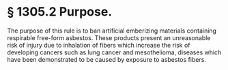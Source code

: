 # § 1305.2   Purpose.

The purpose of this rule is to ban artificial emberizing materials containing respirable free-form asbestos. These products present an unreasonable risk of injury due to inhalation of fibers which increase the risk of developing cancers such as lung cancer and mesothelioma, diseases which have been demonstrated to be caused by exposure to asbestos fibers.




